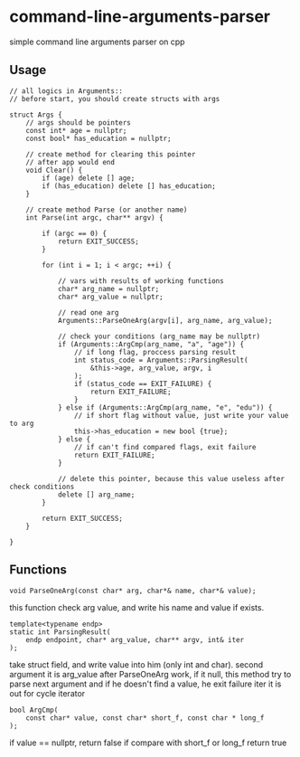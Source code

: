 # command-line-arguments-parser
simple command line arguments parser on cpp
## Usage
```
// all logics in Arguments::
// before start, you should create structs with args

struct Args {
    // args should be pointers
    const int* age = nullptr;
    const bool* has_education = nullptr;

    // create method for clearing this pointer
    // after app would end
    void Clear() {
        if (age) delete [] age;
        if (has_education) delete [] has_education;
    }

    // create method Parse (or another name)
    int Parse(int argc, char** argv) {

        if (argc == 0) {
            return EXIT_SUCCESS;
        }

        for (int i = 1; i < argc; ++i) {

            // vars with results of working functions
            char* arg_name = nullptr;
            char* arg_value = nullptr;

            // read one arg
            Arguments::ParseOneArg(argv[i], arg_name, arg_value);

            // check your conditions (arg_name may be nullptr)
            if (Arguments::ArgCmp(arg_name, "a", "age")) {
                // if long flag, proccess parsing result
                int status_code = Arguments::ParsingResult(
                    &this->age, arg_value, argv, i
                );
                if (status_code == EXIT_FAILURE) {
                    return EXIT_FAILURE;
                }
            } else if (Arguments::ArgCmp(arg_name, "e", "edu")) {
                // if short flag without value, just write your value to arg
                this->has_education = new bool {true};
            } else {
                // if can't find compared flags, exit failure
                return EXIT_FAILURE;
            }

            // delete this pointer, because this value useless after check conditions
            delete [] arg_name;
        }

        return EXIT_SUCCESS;
    }

}
```
## Functions
```
void ParseOneArg(const char* arg, char*& name, char*& value);
```
this function check arg value, and write his name and value if exists.

```
template<typename endp>
static int ParsingResult(
    endp endpoint, char* arg_value, char** argv, int& iter
);
```
take struct field, and write value into him (only int and char).
second argument it is arg_value after ParseOneArg work, if it null, this method
try to parse next argument and if he doesn't find a value, he exit failure
iter it is out for cycle iterator

```
bool ArgCmp(
    const char* value, const char* short_f, const char * long_f
);
```
if value == nullptr, return false
if compare with short_f or long_f return true
